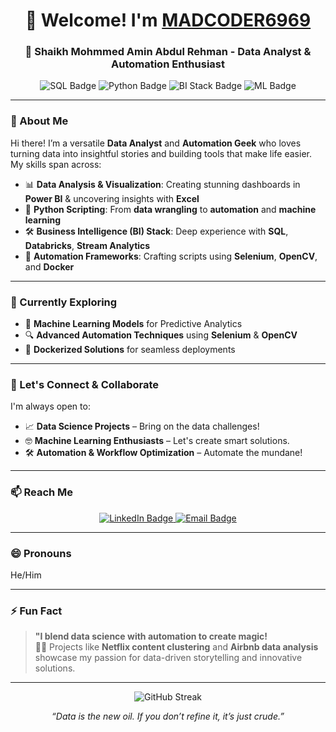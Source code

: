 <h1 align="center">👋 Welcome! I'm <a href="https://github.com/MADCODER6969" target="_blank">MADCODER6969</a></h1>
<h3 align="center">🚀 Shaikh Mohmmed Amin Abdul Rehman - Data Analyst & Automation Enthusiast</h3>

<p align="center">
    <img src="https://img.shields.io/badge/SQL-Power%20User-orange" alt="SQL Badge"/>
    <img src="https://img.shields.io/badge/Python-Data%20Science-blue" alt="Python Badge"/>
    <img src="https://img.shields.io/badge/BI%20Stack-SQL%2C%20Databricks%2C%20Stream%20Analytics-brightgreen" alt="BI Stack Badge"/>
    <img src="https://img.shields.io/badge/Machine%20Learning-Predictive%20Modeling-yellow" alt="ML Badge"/>
</p>

---

### 🌟 About Me  
Hi there! I’m a versatile **Data Analyst** and **Automation Geek** who loves turning data into insightful stories and building tools that make life easier. My skills span across:
- 📊 **Data Analysis & Visualization**: Creating stunning dashboards in **Power BI** & uncovering insights with **Excel**
- 🐍 **Python Scripting**: From **data wrangling** to **automation** and **machine learning**
- 🛠️ **Business Intelligence (BI) Stack**: Deep experience with **SQL**, **Databricks**, **Stream Analytics**
- 🤖 **Automation Frameworks**: Crafting scripts using **Selenium**, **OpenCV**, and **Docker**

---

### 🚀 Currently Exploring  
- 🧠 **Machine Learning Models** for Predictive Analytics  
- 🔍 **Advanced Automation Techniques** using **Selenium** & **OpenCV**  
- 🐋 **Dockerized Solutions** for seamless deployments

---

### 🤝 Let's Connect & Collaborate  
I'm always open to:
- 📈 **Data Science Projects** – Bring on the data challenges!
- 🤓 **Machine Learning Enthusiasts** – Let's create smart solutions.
- 🛠️ **Automation & Workflow Optimization** – Automate the mundane!

---

### 📫 Reach Me  
<p align="center">
    <a href="https://www.linkedin.com/in/shaikh-mohmmed-amin-abdul-rehman/" target="_blank">
        <img src="https://img.shields.io/badge/LinkedIn-Connect-blue" alt="LinkedIn Badge"/>
    </a>
    <a href="mailto:mohmmedamin730@gmail.com">
        <img src="https://img.shields.io/badge/Email-mohmmedamin730@gmail.com-red" alt="Email Badge"/>
    </a>
</p>

---

### 😄 Pronouns  
He/Him

---

### ⚡ Fun Fact  
> **"I blend data science with automation to create magic!**  
> 🧙‍♂️ Projects like **Netflix content clustering** and **Airbnb data analysis** showcase my passion for data-driven storytelling and innovative solutions.

---

<p align="center">
    <img src="https://github-readme-streak-stats.herokuapp.com?user=MADCODER6969&theme=dark&hide_border=true&date_format=M%20j%5B%2C%20Y%5D" alt="GitHub Streak"/>
</p>

<p align="center">
    <em>“Data is the new oil. If you don’t refine it, it’s just crude.”</em>
</p>
